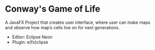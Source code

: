 # Conway's Game of Life
A JavaFX Project that creates user interface, where user can make maps and observe how map’s cells live on for next generations.

* Editor: Eclipse Neon
* Plugin: e(fx)clipse
